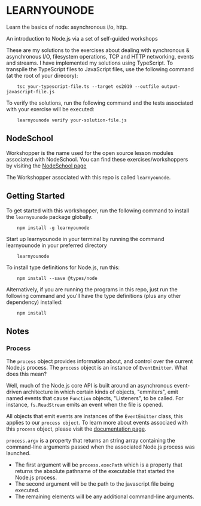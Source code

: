 # LEARNYOUNODE
Learn the basics of node: asynchronous i/o, http.

An introduction to Node.js via a set of self-guided workshops

These are my solutions to the exercises about dealing with synchronous & asynchronous I/O, filesystem operations, TCP and HTTP networking, events and streams. I have implemented my solutions using TypeScript. To transpile the TypeScript files to JavaScript files, use the following command (at the root of your direcory):

        tsc your-typescript-file.ts --target es2019 --outfile output-javascript-file.js

To verify the solutions, run the following command and the tests associated with your exercise will be executed:

        learnyounode verify your-solution-file.js


## NodeSchool
Workshopper is the name used for the open source lesson modules associated with NodeSchool. You can find these exercises/workshoppers by visiting the [NodeSchool page](https://nodeschool.io/)

The Workshopper associated with this repo is called `learnyounode`.

## Getting Started
To get started with this workshopper, run the following command to install the `learnyounode` package globally.

        npm install -g learnyounode

Start up learnyounode in your terminal by running the command learnyounode in your preferred directory

        learnyounode

To install type definitions for Node.js, run this:

        npm install --save @types/node

Alternatively, if you are running the programs in this repo, just run the following command and you'll have the type definitions (plus any other dependency) installed: 

        npm install

## Notes

### Process

The `process` object provides information about, and control over the current Node.js process. The `process` object is an instance of `EventEmitter`. What does this mean? 

Well, much of the Node.js core API is built around an asynchronous event-driven architecture in which certain kinds of objects, "emmiters", emit named events that cause `Function` objects, "Listeners", to be called. For instance, `fs.ReadStream` emits an event when the file is opened.

All objects that emit events are instances of the  `EventEmitter` class, this applies to our `process object`. To learn more about events associaed with this `process` object, please visit the [documentation page](https://nodejs.dev/en/api/v18/process#process-events).

`process.argv` is a property that returns an string array containing the command-line arguments passed when the associated Node.js process was launched. 

 - The first argument will be `process.execPath` which is a property that returns the absolute pathname of the executable that started the Node.js process.
 - The second argument will be the path to the javascript file being executed.
 - The remaining elements will be any additional command-line arguments.